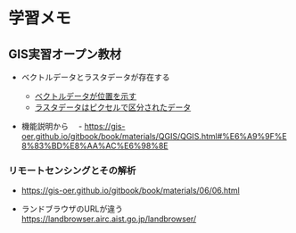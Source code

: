 # 学習メモ

## GIS実習オープン教材

- ベクトルデータとラスタデータが存在する
    - [ベクトルデータが位置を示す](https://gis-oer.github.io/gitbook/book/materials/00/00.html#%E3%83%99%E3%82%AF%E3%83%88%E3%83%AB%E3%83%87%E3%83%BC%E3%82%BF)
    - [ラスタデータはピクセルで区分されたデータ](https://gis-oer.github.io/gitbook/book/materials/00/00.html#%E3%83%A9%E3%82%B9%E3%82%BF%E3%83%87%E3%83%BC%E3%82%BF)


- 機能説明から
　- https://gis-oer.github.io/gitbook/book/materials/QGIS/QGIS.html#%E6%A9%9F%E8%83%BD%E8%AA%AC%E6%98%8E

### リモートセンシングとその解析

- https://gis-oer.github.io/gitbook/book/materials/06/06.html

- ランドブラウザのURLが違う　https://landbrowser.airc.aist.go.jp/landbrowser/

